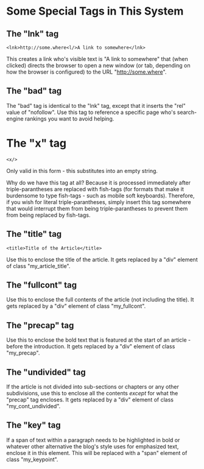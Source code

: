 # Some Special Tags in This System

## The "lnk" tag

    <lnk>http://some.where<l/>A link to somewhere</lnk>

This creates a link who's visible text is "A link to somewhere" that (when clicked)
directs the browser to open a new window (or tab, depending on how the browser is
configured) to the URL "http://some.where".

## The "bad" tag

The "bad" tag is identical to the "lnk" tag, except that it inserts the "rel" value
of "nofollow". Use this tag to reference a specific page who's search-engine rankings
you want to avoid helping.

# The "x" tag

    <x/>

Only valid in this form - this substitutes into an empty string.

Why do we have this tag at all? Because it is processed immediately after
triple-parantheses are replaced with fish-tags (for formats that make it burdensome
to type fish-tags - such as mobile soft keyboards).
Therefore, if you wish for literal triple-parantheses, simply insert this tag somewhere
that would interrupt them from being triple-parantheses to prevent them from being
replaced by fish-tags.

## The "title" tag

    <title>Title of the Article</title>

Use this to enclose the title of the article.
It gets replaced by a "div" element of class "my\_article\_title".

## The "fullcont" tag

Use this to enclose the full contents of the article (not including the title).
It gets replaced by a "div" element of class "my\_fullcont".

## The "precap" tag

Use this to enclose the bold text that is featured at the start of an
article - before the introduction.
It gets replaced by a "div" element of class "my\_precap".

## The "undivided" tag

If the article is not divided into sub-sections or chapters or any
other subdivisions, use this to enclose all the contents _except_
for what the "precap" tag encloses.
It gets replaced by a "div" element of class "my\_cont\_undivided".

## The "key" tag

If a span of text within a paragraph needs to be highlighted in bold
or whatever other alternative the blog's style uses for emphasized
text, enclose it in this element.
This will be replaced with a "span" element of class
"my\_keypoint".


